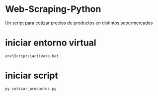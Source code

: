 # Web-Scraping-Python
Un script para cotizar precios de productos en distintos supermercados

# iniciar entorno virtual
```
env\Scripts\activate.bat 
```
# iniciar script
```
py cotizar_productos.py 
```
